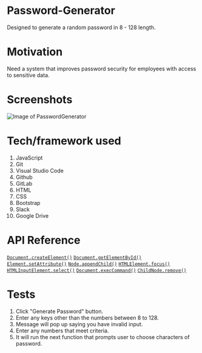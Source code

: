 # Password-Generator
Designed to generate a random password in 8 - 128 length.

# Motivation
Need a system that improves password security for employees with access to sensitive data.

# Screenshots
![Image of PasswordGenerator](https://snipboard.io/xSrE4G.jpg)

# Tech/framework used
1. JavaScript
1. Git
1. Visual Studio Code
1. Github
1. GitLab
1. HTML
1. CSS
1. Bootstrap
1. Slack
1. Google Drive

# API Reference
[`Document.createElement()`](https://developer.mozilla.org/en-US/docs/Web/API/Document/createElement)
[`Document.getElementById()`](https://developer.mozilla.org/en-US/docs/Web/API/Document/getElementById)
[`Element.setAttribute()`](https://developer.mozilla.org/en-US/docs/Web/API/Element/setAttribute)
[`Node.appendChild()`](https://developer.mozilla.org/en-US/docs/Web/API/Node/appendChild)
[`HTMLElement.focus()`](https://developer.mozilla.org/en-US/docs/Web/API/HTMLOrForeignElement/focus)
[`HTMLInputElement.select()`](https://developer.mozilla.org/en-US/docs/Web/API/HTMLInputElement/select)
[`Document.execCommand()`](https://developer.mozilla.org/en-US/docs/Web/API/Document/execCommand)
[`ChildNode.remove()`](https://developer.mozilla.org/en-US/docs/Web/API/ChildNode/remove)

# Tests
1. Click "Generate Password" button.
1. Enter any keys other than the numbers between 8 to 128.
1. Message will pop up saying you have invalid input.
1. Enter any numbers that meet criteria.
1. It will run the next function that prompts user to choose characters of password.
